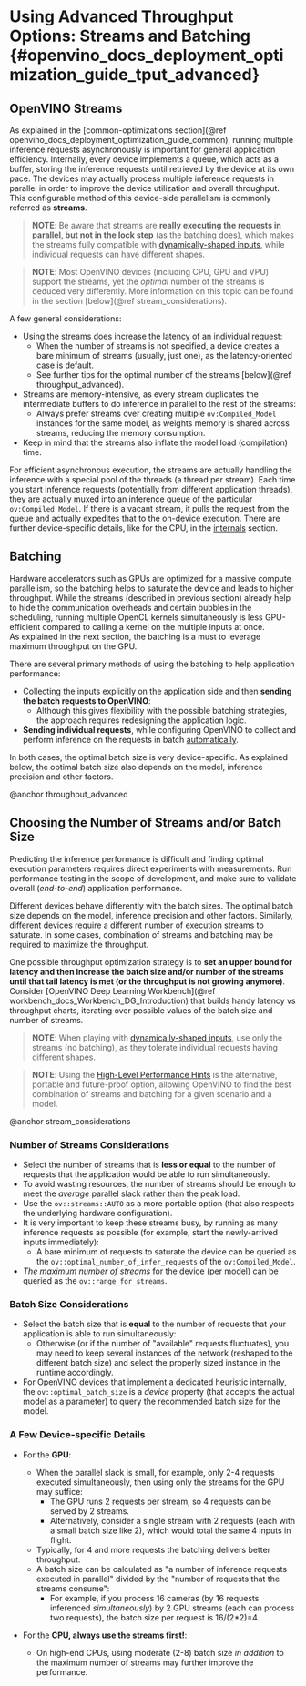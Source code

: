 # Using Advanced Throughput Options: Streams and Batching {#openvino_docs_deployment_optimization_guide_tput_advanced}

## OpenVINO Streams
As explained in the [common-optimizations section](@ref openvino_docs_deployment_optimization_guide_common), running multiple inference requests asynchronously is important for general application efficiency.
Internally, every device implements a queue, which acts as a buffer, storing the inference requests until retrieved by the device at its own pace. 
The devices may actually process multiple inference requests in parallel in order to improve the device utilization and overall throughput.
This configurable method of this device-side parallelism is commonly referred as **streams**.

> **NOTE**: Be aware that streams are **really executing the requests in parallel, but not in the lock step** (as the batching does), which makes the streams fully compatible with [dynamically-shaped inputs](../OV_Runtime_UG/ov_dynamic_shapes.md), while individual requests can have different shapes.

> **NOTE**: Most OpenVINO devices (including CPU, GPU and VPU) support the streams, yet the *optimal* number of the streams is deduced very differently. More information on this topic can be found in the section [below](@ref stream_considerations).

A few general considerations:
* Using the streams does increase the latency of an individual request:
   * When the number of streams is not specified, a device creates a bare minimum of streams (usually, just one), as the latency-oriented case is default.
   * See further tips for the optimal number of the streams [below](@ref throughput_advanced).
* Streams are memory-intensive, as every stream duplicates the intermediate buffers to do inference in parallel to the rest of the streams:
   * Always prefer streams over creating multiple `ov:Compiled_Model` instances for the same model, as weights memory is shared across streams, reducing the memory consumption.
* Keep in mind that the streams also inflate the model load (compilation) time.

For efficient asynchronous execution, the streams are actually handling the inference with a special pool of the threads (a thread per stream).
Each time you start inference requests (potentially from different application threads), they are actually muxed into an inference queue of the particular `ov:Compiled_Model`. 
If there is a vacant stream, it pulls the request from the queue and actually expedites that to the on-device execution.
There are further device-specific details, like for the CPU, in the [internals](dldt_deployment_optimization_internals.md) section.

## Batching
Hardware accelerators such as GPUs are optimized for a massive compute parallelism, so the batching helps to saturate the device and leads to higher throughput.
While the streams (described in previous section) already help to hide the communication overheads and certain bubbles in the scheduling, running multiple OpenCL kernels simultaneously is less GPU-efficient compared to calling a kernel on the multiple inputs at once.   
As explained in the next section, the batching is a must to leverage maximum throughput on the GPU.

There are several primary methods of using the batching to help application performance:
* Collecting the inputs explicitly on the application side and then **sending the batch requests to OpenVINO**:
   * Although this gives flexibility with the possible batching strategies, the approach requires redesigning the application logic.
* **Sending individual requests**, while configuring OpenVINO to collect and perform inference on the requests in batch [automatically](../OV_Runtime_UG/automatic_batching.md).

In both cases, the optimal batch size is very device-specific. As explained below, the optimal batch size also depends on the model, inference precision and other factors.

@anchor throughput_advanced
## Choosing the Number of Streams and/or Batch Size
Predicting the inference performance is difficult and finding optimal execution parameters requires direct experiments with measurements.
Run performance testing in the scope of development, and make sure to validate overall (*end-to-end*) application performance.

Different devices behave differently with the batch sizes. The optimal batch size depends on the model, inference precision and other factors.
Similarly, different devices require a different number of execution streams to saturate.
In some cases, combination of streams and batching may be required to maximize the throughput.

One possible throughput optimization strategy is to **set an upper bound for latency and then increase the batch size and/or number of the streams until that tail latency is met (or the throughput is not growing anymore)**.
Consider [OpenVINO Deep Learning Workbench](@ref workbench_docs_Workbench_DG_Introduction) that builds handy latency vs throughput charts, iterating over possible values of the batch size and number of streams.

> **NOTE**: When playing with [dynamically-shaped inputs](../OV_Runtime_UG/ov_dynamic_shapes.md), use only the streams (no batching), as they tolerate individual requests having different shapes. 

> **NOTE**: Using the [High-Level Performance Hints](../OV_Runtime_UG/performance_hints.md) is the alternative, portable and future-proof option, allowing OpenVINO to find the best combination of streams and batching for a given scenario and a model. 

@anchor stream_considerations
### Number of Streams Considerations
* Select the number of streams that is **less or equal** to the number of requests that the application would be able to run simultaneously.
* To avoid wasting resources, the number of streams should be enough to meet the *average* parallel slack rather than the peak load.
* Use the `ov::streams::AUTO` as a more portable option (that also respects the underlying hardware configuration).
* It is very important to keep these streams busy, by running as many inference requests as possible (for example, start the newly-arrived inputs immediately):
   * A bare minimum of requests to saturate the device can be queried as the `ov::optimal_number_of_infer_requests` of the  `ov:Compiled_Model`.
* *The maximum number of streams* for the device (per model) can be queried as the `ov::range_for_streams`.

### Batch Size Considerations
* Select the batch size that is **equal** to the number of requests that your application is able to run simultaneously:
   * Otherwise (or if the number of "available" requests fluctuates), you may need to keep several instances of the network (reshaped to the different batch size) and select the properly sized instance in the runtime accordingly.
* For OpenVINO devices that implement a dedicated heuristic internally, the `ov::optimal_batch_size` is a *device* property (that accepts the actual model as a parameter) to query the recommended batch size for the model.


### A Few Device-specific Details
* For the **GPU**:
   * When the parallel slack is small, for example, only 2-4 requests executed simultaneously, then using only the streams for the GPU may suffice:
      * The GPU runs 2 requests per stream, so 4 requests can be served by 2 streams.
      * Alternatively, consider a single stream with 2 requests (each with a small batch size like 2), which would total the same 4 inputs in flight.
   * Typically, for 4 and more requests the batching delivers better throughput.
   * A batch size can be calculated as "a number of inference requests executed in parallel" divided by the "number of requests that the streams consume":
      * For example, if you process 16 cameras (by 16 requests inferenced *simultaneously*) by 2 GPU streams (each can process two requests), the batch size per request is 16/(2*2)=4.

* For the **CPU, always use the streams first!**:
   * On high-end CPUs, using moderate (2-8) batch size *in addition* to the maximum number of streams may further improve the performance.
